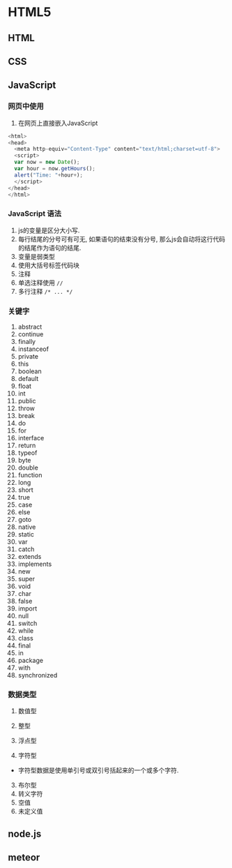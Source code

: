 # HTML5

## HTML

## CSS

## JavaScript

### 网页中使用
1. 在网页上直接嵌入JavaScript
```javascript
<html>
<head>
  <meta http-equiv="Content-Type" content="text/html;charset=utf-8">
  <script>
  var now = new Date();
  var hour = now.getHours();
  alert("Time: "+hour+);
  </script>
</head>
</html>
```


### JavaScript 语法
1. js的变量是区分大小写.
2. 每行结尾的分号可有可无, 如果语句的结束没有分号, 那么js会自动将这行代码的结尾作为语句的结尾.
3. 变量是弱类型
4. 使用大括号标签代码块
5. 注释
  1. 单选注释使用 `//`
  2. 多行注释 `/* ... */`

### 关键字
1. abstract
2. continue
3. finally
4. instanceof
5. private
6. this 
7. boolean
8. default
9. float
10. int
11. public
12. throw
13. break
14. do
15. for
16. interface
17. return
18. typeof
19. byte
20. double
21. function
22. long
23. short
24. true
25. case
26. else
27. goto
28. native
29. static
30. var
31. catch
32. extends
33. implements
34. new
35. super
36. void
37. char
38. false
39. import
40. null
41. switch
42. while
43. class
44. final
45. in
46. package
47. with
48. synchronized

### 数据类型
1. 数值型
  1. 整型
  2. 浮点型

2. 字符型
  * 字符型数据是使用单引号或双引号括起来的一个或多个字符.
3. 布尔型 
4. 转义字符
5. 空值
6. 未定义值 

## node.js

## meteor
